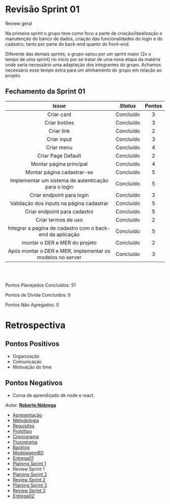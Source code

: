 # Revisão Sprint 01
<p align="justify">
Review geral

Na primeira sprint o grupo teve como foco a parte de criação/idealização e manutenção do banco de dados, criação das funcionalidades do login e do cadastro, tanto por parte do back-end quanto do front-end.

Diferente das demais sprints, o grupo optou por um sprint maior (2x o tempo de uma sprint) no início por se tratar de uma nova etapa da matéria onde seria necessário uma adaptação dos integrantes do grupo. Achamos necessário esse tempo extra para um alinhamento do grupo em relação ao projeto.

</p>

## Fechamento da Sprint 01    

| _Issue_ | _Status_ | Pontos |
| :-----: | :------: | :----: |
| Criar card|Concluído|3
| Criar botões|Concluído| 3 
| Criar link|Concluído| 2 
| Criar input|Concluído|3
|Criar menu|Concluído|4
| Criar Page Default|Concluído|2
| Montar página principal|Concluído|4
| Montar página cadastrar-se|Concluído|5
| Implementar um sistema de autenticação para o login|Concluído|5
| Criar endpoint para login|Concluído|3
| Validação dos inputs na página cadastrar|Concluído|5
| Criar endpoint para cadastro|Concluído|5
| Criar termos de uso|Concluido|2
|Integrar a pagina de cadastro com o back-end da aplicação|Concluído|5
|montar o DER e MER do projeto|Concluido|2|
|Após montar o DER e MER, implementar os modelos no server|Concluido|3|

<br/>
<br/>

Pontos Planejados Concluídos: 51

Pontos de Dívida Concluídos:  0   

Pontos Não Agregados: 0


# Retrospectiva




## Pontos Positivos

  - Organização
  - Comunicação
  - Motivação do time
  
## Pontos Negativos

  - Curva de aprendizado de node e react.





*Autor:* **[Roberto Nóbrega](https://github.com/Sayuck)**

- [Apresentação](/Apresentacao.MD)
- [Metodologia](/Metodologia.MD)
- [Requisitos](/Requisitos.MD)
- [Protótipo](/Prototipo.MD)
- [Cronograma](/Cronograma.MD)
- [Fluxograma](/Fluxograma.MD)
- [Backlog](/Backlog.MD)
- [ModelagemBD](/DER-DLD.MD)
- [Entrega01](/Entrega01.MD)
- [Plaining Sprint 1](/Plaining_Sprint1.MD)
- Review Sprint 1
- [Plaining Sprint 2](/Plaining_Sprint2.MD)
- [Review Sprint 2](/Review02.MD)
- [Plaining Sprint 3](/Plaining_Sprint3.MD)
- [Review Sprint 3](/Review03.MD)
- [Entrega02](/Entrega02.MD)